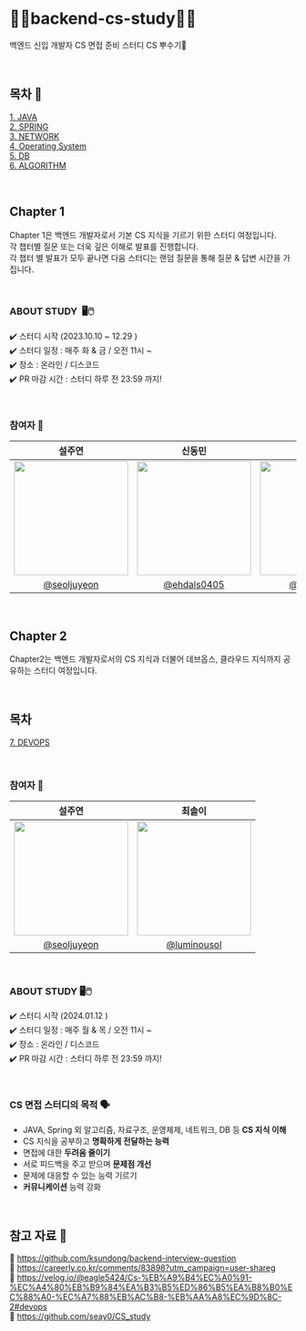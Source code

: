 # 🧑‍💻backend-cs-study👩‍💻
백엔드 신입 개발자 CS 면접 준비 스터디 CS 뿌수기👊

<br/>

## 목차 📁
[1. JAVA](java/JAVA.md) <br/>
[2. SPRING](spring/SPRING.md) <br/>
[3. NETWORK](network/NETWORK.md) <br/>
[4. Operating System](os/OS.md) <br/>
[5. DB](db/DATABASE.md) <br/>
[6. ALGORITHM](algorithm/ALGORITHM.md) <br/>

<br/>

## Chapter 1
Chapter 1은 백엔드 개발자로서 기본 CS 지식을 기르기 위한 스터디 여정입니다. <br/>
각 챕터별 질문 또는 더욱 깊은 이해로 발표를 진행합니다. <br/>
각 챕터 별 발표가 모두 끝나면 다음 스터디는 랜덤 질문을 통해 질문 & 답변 시간을 가집니다. <br/>

<br/>

### ABOUT STUDY ️ ️🖥️🖱️
✔️ 스터디 시작 (2023.10.10 ~ 12.29 )<br/>
✔️ 스터디 일정 : 매주 화 & 금 / 오전 11시 ~ <br/>
✔️ 장소 : 온라인 / 디스코드 <br/>
✔️ PR 마감 시간 : 스터디 하루 전 23:59 까지!

<br/>

### 참여자 👥
|                                                                 설주연                                                                 |                                                               신동민                                                                |                                                    최솔이                                                    |
|:------------------------------------------------------------------------------------------------------------------------------------:|:------------------------------------------------------------------------------------------------------------------------------------:|:----------------------------------------------------------------------------------------------------------:|
| <img src="https://github.com/luminousol/backend-cs-study/assets/130022922/c039a0f8-8b78-40d3-8537-68665cb58f90" width=200px height = 200px> | <img src="https://github.com/luminousol/backend-cs-study/assets/130022922/d3d2c5d2-f45c-4dc2-bae6-ae4050714eab" width=200px height = 200px> | <img src="https://github.com/luminousol/backend-cs-study/assets/130022922/8010c456-3864-4f03-bc03-78fa4b0c0a26" width=200px height = 200px> |
|                                                [@seoljuyeon](https://github.com/seoljuyeon)                                                |                                             [@ehdals0405](https://github.com/ehdals0405)                                             |                                [@luminousol](https://github.com/luminousol)                                |


<br/>

## Chapter 2
Chapter2는 백엔드 개발자로서의 CS 지식과 더불어 데브옵스, 클라우드 지식까지 공유하는 스터디 여정입니다. 

<br/>

## 목차
[7. DEVOPS](DevOps/DEVOPS.md) <br/>

<br/>

### 참여자 👥
|                                                                 설주연                                                                 |                                                    최솔이                                                    |
|:------------------------------------------------------------------------------------------------------------------------------------:|:----------------------------------------------------------------------------------------------------------:|
| <img src="https://github.com/luminousol/backend-cs-study/assets/130022922/c039a0f8-8b78-40d3-8537-68665cb58f90" width=200px height = 200px> | <img src="https://github.com/luminousol/backend-cs-study/assets/130022922/8010c456-3864-4f03-bc03-78fa4b0c0a26" width=200px height = 200px> |
|                                                [@seoljuyeon](https://github.com/seoljuyeon)                                                |                                [@luminousol](https://github.com/luminousol)                                |

<br/>

### ABOUT STUDY  🖥️🖱️
✔️ 스터디 시작 (2024.01.12 )<br/>
✔️ 스터디 일정 : 매주 월 & 목 / 오전 11시 ~ <br/>
✔️ 장소 : 온라인 / 디스코드 <br/>
✔️ PR 마감 시간 : 스터디 하루 전 23:59 까지!



<br/>


### CS 면접 스터디의 목적 🗣️
- JAVA, Spring 외 알고리즘, 자료구조, 운영체제, 네트워크, DB 등 **CS 지식 이해**
- CS 지식을 공부하고 **명확하게 전달하는 능력**
- 면접에 대한 **두려움 줄이기**
- 서로 피드백을 주고 받으며 **문제점 개선**
- 문제에 대응할 수 있는 능력 기르기
- **커뮤니케이션** 능력 강화

<br/>

## 참고 자료 📖
🔗 https://github.com/ksundong/backend-interview-question <br/>
🔗 https://careerly.co.kr/comments/83898?utm_campaign=user-shareg <br/>
🔗 https://velog.io/@eagle5424/Cs-%EB%A9%B4%EC%A0%91-%EC%A4%80%EB%B9%84%EA%B3%B5%ED%86%B5%EA%B8%B0%EC%88%A0-%EC%A7%88%EB%AC%B8-%EB%AA%A8%EC%9D%8C-2#devops <br/>
🔗 https://github.com/seay0/CS_study <br/>
